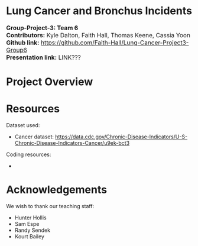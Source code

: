 # Lung Cancer and Bronchus Incidents
<font size="3">**Group-Project-3: Team 6**  
**Contributors:** Kyle Dalton, Faith Hall, Thomas Keene, Cassia Yoon  
**Github link:** https://github.com/Faith-Hall/Lung-Cancer-Project3-Group6  
**Presentation link:** LINK???  
</font>  

# Project Overview  
<!-- project stuff     -->

# Resources  
Dataset used:  
- Cancer dataset: https://data.cdc.gov/Chronic-Disease-Indicators/U-S-Chronic-Disease-Indicators-Cancer/u9ek-bct3  

Coding resources:
<!-- - link   -->
- 

# Acknowledgements
We wish to thank our teaching staff:
- Hunter Hollis
- Sam Espe
- Randy Sendek
- Kourt Bailey
